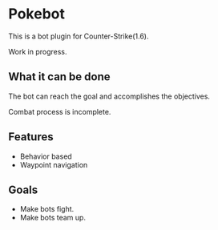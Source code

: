 # Pokebot
This is a bot plugin for Counter-Strike(1.6).

Work in progress.

## What it can be done
The bot can reach the goal and accomplishes the objectives.

Combat process is incomplete.

## Features
- Behavior based
- Waypoint navigation

## Goals
- Make bots fight.
- Make bots team up.
